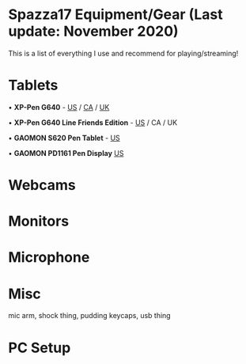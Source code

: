 # Spazza17 Equipment/Gear (Last update: November 2020)

This is a list of everything I use and recommend for playing/streaming!

# Tablets
• **XP-Pen G640** - [US](https://amzn.to/32rqUIa) / [CA](https://amzn.to/358SxHM) / [UK](https://amzn.to/3keiJ8e)

• **XP-Pen G640 Line Friends Edition** - [US](https://amzn.to/38ughbl) / CA / UK

• **GAOMON S620 Pen Tablet** - [US](https://amzn.to/3ld6YQP)

• **GAOMON PD1161 Pen Display** [US](https://amzn.to/2JUeH8F)

# Webcams

# Monitors

# Microphone

# Misc
mic arm, shock thing, pudding keycaps, usb thing

# PC Setup
